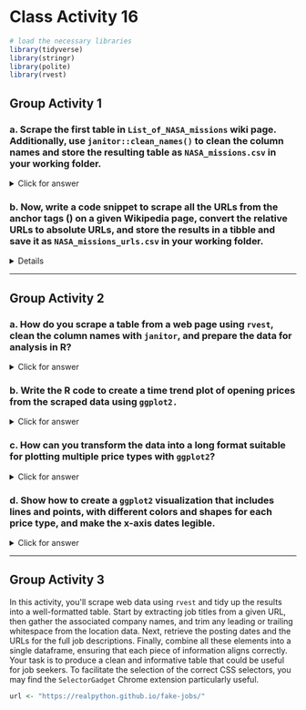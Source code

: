# Class Activity 16


```r
# load the necessary libraries
library(tidyverse)
library(stringr)
library(polite)
library(rvest)
```


## Group Activity 1


### a. Scrape the first table in `List_of_NASA_missions` wiki page. Additionally, use `janitor::clean_names()` to clean the column names and store the resulting table as `NASA_missions.csv` in your working folder.

<details>
<summary class="answer">Click for answer</summary>


```r
wiki_NASA <- "https://en.wikipedia.org/wiki/List_of_NASA_missions"

# Scrape the data and write the first table to a CSV file
bow(wiki_NASA) %>% 
  scrape() %>% 
  html_nodes("table") %>% 
  .[[1]] %>% 
  html_table(fill = TRUE) %>% 
  janitor::clean_names() %>%
  write_csv("NASA_missions.csv")
```

</details>

### b. Now, write a code snippet to scrape all the URLs from the anchor tags (<a>) on a given Wikipedia page, convert the relative URLs to absolute URLs, and store the results in a tibble and save it as `NASA_missions_urls.csv` in your working folder.

<details>
<summary class="answer">Click for answer</summary>


```r
# Scrape the data and write the URLs to a CSV file
bow(wiki_NASA) %>% 
  scrape() %>% 
  html_nodes("a") %>%
  html_attr("href") %>% 
  url_absolute("https://en.wikipedia.org/") %>%
  data.frame(url = .) %>% 
  write_csv("NASA_missions_urls.csv") 
```

</details>

-----------------------------------------------------------

## Group Activity 2


### a. How do you scrape a table from a web page using `rvest`, clean the column names with `janitor`, and prepare the data for analysis in R?

<details>
<summary class="answer">Click for answer</summary>


```r
yf <- "https://finance.yahoo.com/quote/CL%3DF/history?p=CL%3DF"
  bow(yf) %>% scrape() %>% 
    html_nodes("table") %>% .[[1]] %>% 
    html_table() %>% janitor::clean_names() %>% 
    slice(-n()) %>% 
    mutate(date = lubridate::mdy(date)) %>% 
    mutate_at(vars(open:adj_close), as.numeric) -> ticker
```

</details>

### b.  Write the R code to create a time trend plot of opening prices from the scraped data using `ggplot2.`

<details>
<summary class="answer">Click for answer</summary>


```r
ggplot(ticker, aes(x = date, y = open)) +
  geom_line() + # Plot lines
  geom_point() + # Add points
  scale_x_date(date_labels = "%b %d, %Y", date_breaks = "1 week") + 
  labs(title = "Time Trend of Opening Prices", x = "Date", y = "Opening Price") +
  theme_minimal() +
  theme(axis.text.x = element_text(angle = 45, hjust = 1)) 
```

<img src="class_activity_16_files/figure-epub3/unnamed-chunk-5-1.png" width="100%" />


</details>

### c. How can you transform the data into a long format suitable for plotting multiple price types with `ggplot2`?


<details>
<summary class="answer">Click for answer</summary>


```r
ticker_long <- ticker %>%
  pivot_longer(cols = c(open, close, adj_close), names_to = "PriceType", values_to = "Price")
```


</details>

### d. Show how to create a `ggplot2` visualization that includes lines and points, with different colors and shapes for each price type, and make the x-axis dates legible.


<details>
<summary class="answer">Click for answer</summary>


```r
ggplot(ticker_long, aes(x = date, y = Price, color = PriceType)) +
  geom_line() +
  geom_point(aes(shape = PriceType), size = 2) + # Different shapes for each price type
  scale_color_manual(values = c("open" = "blue", "close" = "green", "adj_close" = "red")) +
  scale_x_date(date_labels = "%b %d, %Y", date_breaks = "1 week") + 
  labs(title = "Time Trend of Stock Prices", x = "Date", y = "Price") +
  theme_minimal() +
  theme(
    axis.text.x = element_text(angle = 45, hjust = 1),
    legend.position = "bottom"
  ) +
  guides(shape = guide_legend(title = "Price Type"), color = guide_legend(title = "Price Type"))
```

<img src="class_activity_16_files/figure-epub3/unnamed-chunk-7-1.png" width="100%" />


</details>

-----------------------------------------------------------

## Group Activity 3


In this activity, you'll scrape web data using `rvest` and tidy up the results into a well-formatted table. Start by extracting job titles from a given URL, then gather the associated company names, and trim any leading or trailing whitespace from the location data. Next, retrieve the posting dates and the URLs for the full job descriptions. Finally, combine all these elements into a single dataframe, ensuring that each piece of information aligns correctly. Your task is to produce a clean and informative table that could be useful for job seekers. To facilitate the selection of the correct CSS selectors, you may find the `SelectorGadget` Chrome extension particularly useful.


```r
url <- "https://realpython.github.io/fake-jobs/"
```

<!--

<details>
<summary class="answer">Click for answer</summary>



```r
title <- bow(url) %>% scrape() %>% html_elements(css = ".is-5") %>% html_text()   # part 1
company <- bow(url) %>% scrape() %>% html_elements(css = ".company") %>% html_text() # part 2
location <- bow(url) %>% scrape() %>% html_elements(css = ".location") %>% html_text() %>% str_trim() # part 3
time <- bow(url) %>% scrape() %>% html_elements(css = "time") %>% html_text() # part 4
html <- bow(url) %>% scrape() %>%  html_element(css = ".card-footer-item+ .card-footer-item") %>% html_attr("href")  # part 5

# Create a dataframe
tibble(title = title, company = company, location = location, time = time, html = html) # port 6
```

```
# A tibble: 100 × 5
   title                     company    location time  html 
   <chr>                     <chr>      <chr>    <chr> <chr>
 1 Senior Python Developer   Payne, Ro… Stewart… 2021… http…
 2 Energy engineer           Vasquez-D… Christo… 2021… http…
 3 Legal executive           Jackson, … Port Er… 2021… http…
 4 Fitness centre manager    Savage-Br… East Se… 2021… http…
 5 Product manager           Ramirez I… North J… 2021… http…
 6 Medical technical officer Rogers-Ya… Davidvi… 2021… http…
 7 Physiological scientist   Kramer-Kl… South C… 2021… http…
 8 Textile designer          Meyers-Jo… Port Jo… 2021… http…
 9 Television floor manager  Hughes-Wi… Osborne… 2021… http…
10 Waste management officer  Jones, Wi… Scottto… 2021… http…
# ℹ 90 more rows
```




</details>

-->

